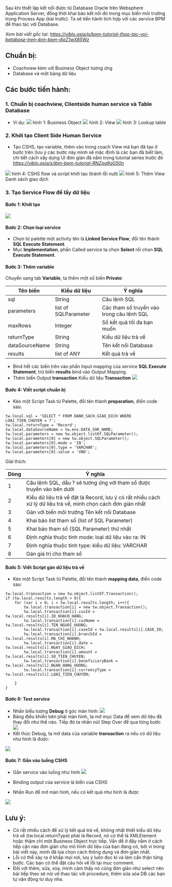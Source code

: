 Sau khi thiết lập kết nối được từ Database Oracle trên Websphere Application Server, đồng thời khai báo kết nối đó trong mục biến môi trường trong Process App (bài trước). Ta sẽ tiến hành tích hợp với các service BPM để thao tác với Database.

*Xem bài viết gốc tại: https://viblo.asia/p/bpm-tutorial-thao-tac-voi-batabase-tren-ibm-bpm-djeZ1wX85Wz*

## Chuẩn bị:
- Coachview kèm với Business Object tương ứng
- Database và một bảng dữ liệu
## Các bước tiến hành:
### 1. Chuẩn bị coachview, Clientside human service và Table Database
- Ví dụ:
![](https://images.viblo.asia/faef5072-fc0f-48a8-b2dd-d5dc93d43df5.JPG)
hình 1: Business Object
![](https://images.viblo.asia/a3575f6a-dc7e-4e33-b696-a593ac2c38e8.JPG)
hình 2: View
![](https://images.viblo.asia/f2eafaf9-0af7-4bfb-830f-64fd0a80a764.JPG)
hình 3: Lookup table
### 2. Khởi tạo Client Side Human Service
- Tạo CSHS, tạo variable, thêm vào trong coach View mà bạn đã tạo ở bước trên (lưu ý các bước này mình sẽ mặc định là các bạn đã biết làm, chi tiết cách xây dựng UI đơn giản đã nằm trong tutorial series trước đó *https://viblo.asia/s/ibm-bpm-tutorial-RNZqg8gG50n*

![](https://images.viblo.asia/a74755f8-3983-4dc5-bfdd-056a7d029c55.JPG)
hình 4: CSHS flow và script khởi tạo (tránh lỗi null)
![](https://images.viblo.asia/0e0a4524-7673-47e3-97a0-56d2243e14d8.JPG)
hình 5: Thêm View Danh sách giao dịch
### 3. Tạo Service Flow để lấy dữ liệu
#### Bước 1:  Khởi tạo
![](https://images.viblo.asia/c81caa83-c32a-406f-8578-dce765ec1258.JPG)
#### Bước 2: Chọn loại service
- Chọn từ palette một activity tên là **Linked Service Flow**, đổi tên thành **SQL Execute Statement**.
- Mục **Implementation**, phần Called service ta chọn **Select** rồi chọn **SQL Execute Statement**.
#### Bước 3: Thêm variable
Chuyển sang tab **Variable**, ta thêm một số biến **Private**:

| Tên biến | Kiểu dữ liệu | Ý nghĩa |
| -------- | -------- | -------- |
| sql     | String     | Câu lệnh SQL     |
| parameters     | list of SQLParameter     | Các tham số truyền vào trong câu lệnh SQL     |
| maxRows     | Integer     | Số kết quả tối đa bạn muốn     |
| returnType     | String     | Kiểu dữ liệu trả về     |
| dataSourceName     | String     | Tên kết nối Database     |
| results     | list of ANY     | Kết quả trả về     |

- Bind hết các biến trên vào phần Input mapping của service  **SQL Execute Statement**, trừ biến **results** bind vào Output Mapping.
- Thêm biến Output **transaction** Kiểu dữ liệu **Transaction**
![](https://images.viblo.asia/9c6d1eec-eb76-4273-beb5-b7965a513749.JPG)

#### Bước 4: Viết script chuẩn bị
- Kéo một Script Task từ Palette, đổi tên thành **preparation**, điền code sau:
```
tw.local.sql = 'SELECT * FROM DANH_SACH_GIAO_DICH WHERE LOAI_TIEN_CHUYEN = ?';
tw.local.returnType = 'Record';
tw.local.dataSourceName = tw.env.DATA_SOR_NAME;
tw.local.parameters = new tw.object.listOf.SQLParameter();
tw.local.parameters[0] = new tw.object.SQLParameter();
tw.local.parameters[0].mode = 'IN';
tw.local.parameters[0].type = 'VARCHAR';
tw.local.parameters[0].value = 'VND';
```
Giải thích:


| Dòng |  Ý nghĩa |
| -------- | -------- |
| 1     | Câu lệnh SQL, dấu ? sẽ tương ứng với tham số được truyền vào bên dưới     |
| 2     | Kiểu dữ liệu trả về đặt là Record, lưu ý có rất nhiều cách xử lý dữ liệu trả về, mình chọn cách đơn giản nhất     |
| 3     | Gán với biến môi trường Tên kết nối Database     |
| 4     | Khai báo list tham số (list of SQL Parameter)     |
| 5     | Khai báo tham số (SQL Parameter) thứ nhất     |
| 6     | Định nghĩa thuộc tính mode: loại dữ liệu vào ra: IN     |
| 7     | Định nghĩa thuộc tính type: kiểu dữ liệu: VARCHAR     |
| 8     | Gán giá trị cho tham số     |
#### Bước 5: Viết Script gán dữ liệu trả về
- Kéo một Script Task từ Palette, đổi tên thành **mapping data**, điền code sau:
```
tw.local.transaction = new tw.object.listOf.Transaction();
if (tw.local.results.length > 0){
	for (var i = 0; i < tw.local.results.length; i++){
		tw.local.transaction[i] = new tw.object.Transaction();
		tw.local.transaction[i].cusId = tw.local.results[i].ID_KHACH_HANG;
		tw.local.transaction[i].cusName = tw.local.results[i].TEN_NGUOI_HUONG;
		tw.local.transaction[i].caseId = tw.local.results[i].CASE_ID;
		tw.local.transaction[i].branchId = tw.local.results[i].MA_CHI_NHANH;
		tw.local.transaction[i].date = tw.local.results[i].NGAY_GIAO_DICH;
		tw.local.transaction[i].amount = tw.local.results[i].SO_TIEN_CHUYEN;
		tw.local.transaction[i].beneficiaryBank = tw.local.results[i].NGAN_HANG_HUONG;
		tw.local.transaction[i].currencyType = tw.local.results[i].LOAI_TIEN_CHUYEN;
		
	}
}
```
#### Bước 6: Test service
- Nhấn biểu tượng **Debug** ở góc màn hình: ![](https://images.viblo.asia/deae1651-fa6b-4e88-8600-e405eca7c2d2.JPG)
- Bảng điều khiển bên phải màn hình, ta mở mục Data để xem dữ liệu đã thay đổi như thế nào. Tiếp đó ta nhấn nút Step Over để qua từng bước
![](https://images.viblo.asia/30dd1c41-8295-434b-9fb1-051e3e63c6d6.JPG)
- Kết thúc Debug, ta mở data của variable **transaction** ra nếu có dữ liệu như hình là được:

![](https://images.viblo.asia/9f5d82bb-5d4b-4112-8a59-215f921fca36.JPG)
#### Bước 7: Gắn vào luồng CSHS
- Gắn service vào luồng như hình
![](https://images.viblo.asia/e185fef9-674b-4be9-9220-dababf8e685b.JPG)

- Binding output của service là biến của CSHS
- Nhấn Run để mở màn hình, nếu có kết quả như hình là được

![](https://images.viblo.asia/1d6d5b31-6181-4c5a-996a-ce655fd5cb79.JPG)
## Lưu ý:
- Có rất nhiều cách để xử lý kết quả trả về, không nhất thiết kiểu dữ liệu trả về (tw.local.returnType) phải là Record, nó có thể là XMLElement hoặc thậm chí một Business Object trực tiếp. Vấn đề ở đây nằm ở cách tiếp cận nào đơn giản cho mô hình dữ liệu của bạn đang có, bởi vì trong bài viết này, mình đã lựa chọn cách thông dụng và đơn giản nhất.
- Lỗi có thể xảy ra ở khắp mọi nơi, lưu ý luôn đọc kĩ và làm cẩn thận từng bước. Các bạn có thể đặt câu hỏi về lỗi tại mục comment.
- Đối với thêm, sửa, xóa, mình cảm thấy nó cũng đơn giản như select nên bài tiếp theo sẽ nói về thao tác với procedure, thêm sửa xóa DB các bạn tự vận động tư duy nha.